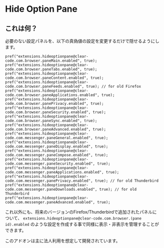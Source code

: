# Hide Option Pane

## これは何？

必要のない設定パネルを、以下の真偽値の設定を変更するだけで隠せるようにします。

	pref("extensions.hideoptionpane@clear-code.com.browser.paneMain.enabled", true);
	pref("extensions.hideoptionpane@clear-code.com.browser.paneTabs.enabled", true);
	pref("extensions.hideoptionpane@clear-code.com.browser.paneContent.enabled", true);
	pref("extensions.hideoptionpane@clear-code.com.browser.paneFeeds.enabled", true); // for old Firefox
	pref("extensions.hideoptionpane@clear-code.com.browser.paneApplications.enabled", true);
	pref("extensions.hideoptionpane@clear-code.com.browser.panePrivacy.enabled", true);
	pref("extensions.hideoptionpane@clear-code.com.browser.paneSecurity.enabled", true);
	pref("extensions.hideoptionpane@clear-code.com.browser.paneSync.enabled", true);
	pref("extensions.hideoptionpane@clear-code.com.browser.paneAdvanced.enabled", true);
	pref("extensions.hideoptionpane@clear-code.com.messenger.paneGeneral.enabled", true);
	pref("extensions.hideoptionpane@clear-code.com.messenger.paneDisplay.enabled", true);
	pref("extensions.hideoptionpane@clear-code.com.messenger.paneCompose.enabled", true);
	pref("extensions.hideoptionpane@clear-code.com.messenger.paneSecurity.enabled", true);
	pref("extensions.hideoptionpane@clear-code.com.messenger.paneApplications.enabled", true);
	pref("extensions.hideoptionpane@clear-code.com.messenger.panePrivacy.enabled", true); // for old Thunderbird
	pref("extensions.hideoptionpane@clear-code.com.messenger.paneDownloads.enabled", true); // for old Thunderbird
	pref("extensions.hideoptionpane@clear-code.com.messenger.paneAdvanced.enabled", true);

これ以外にも、将来のバージョンのFirefox/Thunderbirdで追加されたパネルについて、 `extensions.hideoptionpane@clear-code.com.browser.(pane id).enabled` のような設定を作成する事で同様に表示・非表示を管理することができます。

このアドオンは主に法人利用を想定して開発されています。
